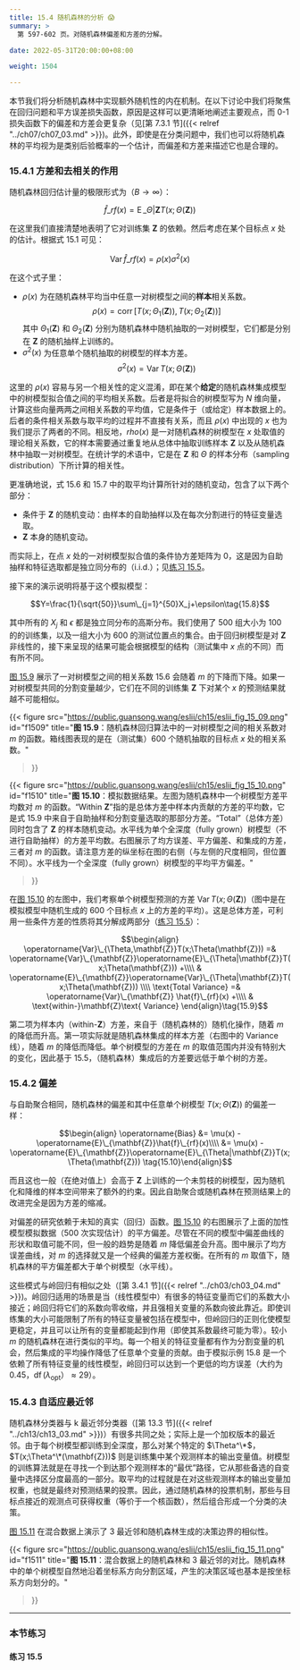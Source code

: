```yaml
---
title: 15.4 随机森林的分析 😱
summary: >
  第 597-602 页。对随机森林偏差和方差的分解。

date: 2022-05-31T20:00:00+08:00

weight: 1504

---
```


本节我们将分析随机森林中实现额外随机性的内在机制。在以下讨论中我们将聚焦在回归问题和平方误差损失函数，原因是这样可以更清晰地阐述主要观点，而 0-1 损失函数下的偏差和方差会更复杂（见[第 7.3.1 节]({{< relref "../ch07/ch07_03.md" >}})。此外，即使是在分类问题中，我们也可以将随机森林的平均视为是类别后验概率的一个估计，而偏差和方差来描述它也是合理的。

### 15.4.1 方差和去相关的作用

随机森林回归估计量的极限形式为（$B\rightarrow\infty$）：

$$\hat{f}\_{rf}(x) = \operatorname{E}\_{\Theta|\mathbf{Z}}T(x;\Theta(\mathbf{Z}))\tag{15.4}$$

在这里我们直接清楚地表明了它对训练集 $\mathbf{Z}$ 的依赖。然后考虑在某个目标点 $x$ 处的估计。根据式 15.1 可见：

$$\operatorname{Var}\hat{f}\_{rf}(x)=\rho(x)\sigma^2(x)\tag{15.5}$$

在这个式子里：
- $\rho(x)$ 为在随机森林平均当中任意一对树模型之间的**样本**相关系数。
  $$\rho(x)=\operatorname{corr}[T(x;\Theta_1(\mathbf{Z})), T(x;\Theta_2(\mathbf{Z}))]\tag{15.6}$$
  其中 $\Theta_1(\mathbf{Z})$ 和 $\Theta_2(\mathbf{Z})$ 分别为随机森林中随机抽取的一对树模型，它们都是分别在 $\mathbf{Z}$ 的随机抽样上训练的。
- $\sigma^2(x)$ 为任意单个随机抽取的树模型的样本方差。
  $$\sigma^2(x)=\operatorname{Var}T(x;\Theta(\mathbf{Z}))\tag{15.7}$$

这里的 $\rho(x)$ 容易与另一个相关性的定义混淆，即在某个**给定**的随机森林集成模型中的树模型拟合值之间的平均相关系数。后者是将拟合的树模型写为 $N$ 维向量，计算这些向量两两之间相关系数的平均值，它是条件于（或给定）样本数据上的。后者的条件相关系数与取平均的过程并不直接有关系，而且 $\rho(x)$ 中出现的 $x$ 也为我们提示了两者的不同。相反地，$rho(x)$ 是一对随机森林的树模型在 $x$ 处取值的理论相关系数，它的样本需要通过重复地从总体中抽取训练样本 $\mathbf{Z}$ 以及从随机森林中抽取一对树模型。在统计学的术语中，它是在 $\mathbf{Z}$ 和 $\Theta$ 的样本分布（sampling distribution）下所计算的相关性。

更准确地说，式 15.6 和 15.7 中的取平均计算所针对的随机变动，包含了以下两个部分：
- 条件于 $\mathbf{Z}$ 的随机变动：由样本的自助抽样以及在每次分割进行的特征变量选取。
- $\mathbf{Z}$ 本身的随机变动。

而实际上，在点 $x$ 处的一对树模型拟合值的条件协方差矩阵为 0，这是因为自助抽样和特征选取都是独立同分布的（i.i.d.）；见[练习 15.5](#练习-155)。

接下来的演示说明将基于这个模拟模型：

$$Y=\frac{1}{\sqrt{50}}\sum\_{j=1}^{50}X_j+\epsilon\tag{15.8}$$

其中所有的 $X_j$ 和 $\epsilon$ 都是独立同分布的高斯分布。我们使用了 500 组大小为 100 的的训练集，以及一组大小为 600 的测试位置点的集合。由于回归树模型是对 $\mathbf{Z}$ 非线性的，接下来呈现的结果可能会根据模型的结构（测试集中 $x$ 点的不同）而有所不同。

[图 15.9](#figure-f1509) 展示了一对树模型之间的相关系数 15.6 会随着 $m$ 的下降而下降。如果一对树模型共同的分割变量越少，它们在不同的训练集 $\mathbf{Z}$ 下对某个 $x$ 的预测结果就越不可能相似。

{{< figure
  src="https://public.guansong.wang/eslii/ch15/eslii_fig_15_09.png"
  id="f1509"
  title="**图 15.9**：随机森林回归算法中的一对树模型之间的相关系数对 $m$ 的函数。箱线图表现的是在（测试集）600 个随机抽取的目标点 $x$ 处的相关系数。"
>}}

{{< figure
  src="https://public.guansong.wang/eslii/ch15/eslii_fig_15_10.png"
  id="f1510"
  title="**图 15.10**：模拟数据结果。左图为随机森林中一个树模型方差平均数对 $m$ 的函数。“Within $\mathbf{Z}$”指的是总体方差中样本内贡献的方差的平均数，它是式 15.9 中来自于自助抽样和分割变量选取的那部分方差。“Total”（总体方差）同时包含了 $\mathbf{Z}$ 的样本随机变动。水平线为单个全深度（fully grown）树模型（不进行自助抽样）的方差平均数。右图展示了均方误差、平方偏差、和集成的方差，三者对 $m$ 的函数。请注意方差的纵坐标在图的右侧（与左侧的尺度相同，但位置不同）。水平线为一个全深度（fully grown）树模型的平均平方偏差。"
>}}

在[图 15.10](#figure-f1510) 的左图中，我们考察单个树模型预测的方差 $\operatorname{Var}T(x;\Theta(\mathbf{Z}))$（图中是在模拟模型中随机生成的 600 个目标点 $x$ 上的方差的平均）。这是总体方差，可利用一些条件方差的性质将其分解成两部分（[练习 15.5](#练习-155)）：

$$\begin{align}
\operatorname{Var}\_{\Theta,\mathbf{Z}}T(x;\Theta(\mathbf{Z})) =&
 \operatorname{Var}\_{\mathbf{Z}}\operatorname{E}\_{\Theta|\mathbf{Z}}T(x;\Theta(\mathbf{Z})) +\\\\
& \operatorname{E}\_{\mathbf{Z}}\operatorname{Var}\_{\Theta|\mathbf{Z}}T(x;\Theta(\mathbf{Z})) \\\\
\text{Total Variance} =&
 \operatorname{Var}\_{\mathbf{Z}} \hat{f}\_{rf}(x) +\\\\
&  \text{within-}\mathbf{Z}\text{ Variance}
\end{align}\tag{15.9}$$

第二项为样本内（within-$\mathbf{Z}$）方差，来自于（随机森林的）随机化操作，随着 $m$ 的降低而升高。第一项实际就是随机森林集成的样本方差（右图中的 Variance 线），随着 $m$ 的降低而降低。单个树模型的方差在 $m$ 的取值范围内并没有特别大的变化，因此基于 15.5，（随机森林）集成后的方差要远低于单个树的方差。

### 15.4.2 偏差

与自助聚合相同，随机森林的偏差和其中任意单个树模型 $T(x;\Theta(\mathbf{Z}))$ 的偏差一样：

$$\begin{align}
\operatorname{Bias} &= \mu(x) - \operatorname{E}\_{\mathbf{Z}}\hat{f}\_{rf}(x)\\\\
  &= \mu(x) - \operatorname{E}\_{\mathbf{Z}}\operatorname{E}\_{\Theta|\mathbf{Z}}T(x;\Theta(\mathbf{Z}))
\tag{15.10}\end{align}$$

而且这也一般（在绝对值上）会高于 $\mathbf{Z}$ 上训练的一个未剪枝的树模型，因为随机化和降维的样本空间带来了额外的约束。因此自助聚合或随机森林在预测结果上的改进完全是因为方差的缩减。

对偏差的研究依赖于未知的真实（回归）函数。[图 15.10](#figure-f1510) 的右图展示了上面的加性模型模拟数据（500 次实现估计）的平方偏差。尽管在不同的模型中偏差曲线的形状和取值可能不同，但一般的趋势是随着 $m$ 降低偏差会升高。图中展示了均方误差曲线，对 $m$ 的选择就又是一个经典的偏差方差权衡。在所有的 $m$ 取值下，随机森林的平方偏差都大于单个树模型（水平线）。

这些模式与岭回归有相似之处（[第 3.4.1 节]({{< relref "../ch03/ch03_04.md" >}})。岭回归适用的场景是当（线性模型中）有很多的特征变量而它们的系数大小接近；岭回归将它们的系数向零收缩，并且强相关变量的系数向彼此靠近。即使训练集的大小可能限制了所有的特征变量被包括在模型中，但岭回归的正则化使模型更稳定，并且可以让所有的变量都能起到作用（即使其系数最终可能为零）。较小 $m$ 的随机森林在进行类似的平均。每一个相关的特征变量都有作为分割变量的机会，然后集成的平均操作降低了任意单个变量的贡献。由于模拟示例 15.8 是一个依赖了所有特征变量的线性模型，岭回归可以达到一个更低的均方误差（大约为 0.45，$\operatorname{df}(\lambda_\text{opt}）\approx 29$）。

### 15.4.3 自适应最近邻

随机森林分类器与 k 最近邻分类器（[第 13.3 节]({{< relref "../ch13/ch13_03.md" >}})）有很多共同之处；实际上是一个加权版本的最近邻。由于每个树模型都训练到全深度，那么对某个特定的 $\Theta^\*$，$T(x;\Theta^\*(\mathbf{Z}))$ 则是训练集中某个观测样本的输出变量值。树模型的训练算法就是在寻找一个到达那个观测样本的“最优”路径，它从那些备选的自变量中选择区分度最高的一部分。取平均的过程就是在对这些观测样本的输出变量加权重，也就是最终对预测结果的投票。因此，通过随机森林的投票机制，那些与目标点接近的观测点可获得权重（等价于一个核函数），然后组合形成一个分类的决策。

[图 15.11](#figure-f1511) 在混合数据上演示了 3 最近邻和随机森林生成的决策边界的相似性。

{{< figure
  src="https://public.guansong.wang/eslii/ch15/eslii_fig_15_11.png"
  id="f1511"
  title="**图 15.11**：混合数据上的随机森林和 3 最近邻的对比。随机森林中的单个树模型自然地沿着坐标系方向分割区域，产生的决策区域也基本是按坐标系方向划分的。"
>}}

----------
### 本节练习

#### 练习 15.5

[^2]: 原文脚注 4：注意当节点内的输出变量值相同时（pure node），不会再进行分割，因此在一个终节点内可能有不止一个观测样本。